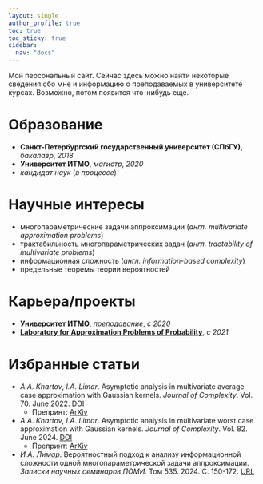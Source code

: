 ```yaml
---
layout: single
author_profile: true
toc: true
toc_sticky: true
sidebar:
  nav: "docs"
---
```


Мой персональный сайт. Сейчас здесь можно найти некоторые сведения обо мне
и информацию о преподаваемых в университете курсах.
Возможно, потом появится что-нибудь еще.

# Образование

- **Санкт-Петербургский государственный университет (СПбГУ)**, *бакалавр*, *2018*
- **Университет ИТМО**, *магистр*, *2020*
- *кандидат наук* (*в процессе*)

# Научные интересы

- многопараметрические задачи аппроксимации (*англ. multivariate approximation problems*)
- трактабильность многопараметрических задач (*англ. tractability of multivariate problems*)
- информационная сложность (*англ. information-based complexity*)
- предельные теоремы теории вероятностей

# Карьера/проекты
- [**Университет ИТМО**](https://itmo.ru), *преподавание*, *с 2020*
- [**Laboratory for Approximation Problems of Probability**](https://approlab.org/), *с 2021*

# Избранные статьи
- *A.A. Khartov*, *I.A. Limar*. Asymptotic analysis in multivariate average case approximation with Gaussian kernels.
 *Journal of Complexity*. Vol. 70. June 2022. [DOI](https://doi.org/10.1016/j.jco.2021.101631)
    - Препринт: [ArXiv](https://arxiv.org/abs/2101.06331)
- *A.A. Khartov*, *I.A. Limar*. Asymptotic analysis in multivariate worst case approximation with Gaussian kernels.
 *Journal of Complexity*. Vol. 82. June 2024. [DOI](https://doi.org/10.1016/j.jco.2024.101838)
    - Препринт: [ArXiv](https://arxiv.org/abs/2306.14239)
- *И.А. Лимар*. Вероятностный подход к анализу информационной сложности одной многопараметрической задачи аппроксимации.
*Записки научных семинаров ПОМИ*. Том 535. 2024. C. 150-172. [URL](http://ftp.pdmi.ras.ru/pub/publicat/znsl/v535/p150.pdf)